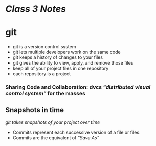 # *Class 3 Notes*

# git 

- git is a version control system
- git lets multiple developers work on the same code
- git keeps a history of changes to your files
- git gives the ability to view, apply, and remove those files
- keep all of your project files in one repository
- each repository is a project

### Sharing Code and Collaboration: dvcs *"distributed visual control system"* for the masses

## Snapshots in time

*git takes snapshots of your project over time*

- Commits represent each successive version of a file or files.
- Commits are the equivalent of *"Save As"*

